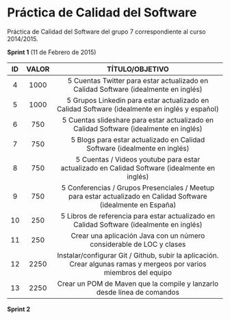 # Práctica de Calidad del Software

Práctica de Calidad del Software del grupo 7 correspondiente al curso 2014/2015.

<b>Sprint 1</b> (11 de Febrero de 2015)

| ID | VALOR |                                                   TÍTULO/OBJETIVO                                                   |
|:--:|:-----:|:-------------------------------------------------------------------------------------------------------------------:|
| 4  |  1000 |       5 Cuentas Twitter para estar actualizado en Calidad Software (idealmente en inglés)       |
|  5 |  1000 |            5 Grupos Linkedin para estar actualizado en Calidad Software (idealmente en inglés y español)            |
|  6 |  750  |                5 Cuentas slideshare para estar actualizado en Calidad Software (idealmente en inglés)               |
|  7 |  750  |                      5 Blogs para estar actualizado en Calidad Software (idealmente en inglés)                      |
|  8 |  750  |             5 Cuentas / Videos youtube para estar actualizado en Calidad Software (idealmente en inglés)            |
|  9 |  750  |   5 Conferencias / Grupos Presenciales / Meetup para estar actualizado en Calidad Software (idealmente en España)   |
| 10 |  250  |               5 Libros de referencia para estar actualizado en Calidad Software (idealmente en inglés)              |
| 11 |  250  |                         Crear una aplicación Java con un número considerable de LOC y clases                        |
| 12 |  2250 | Instalar/configurar Git / Github, subir la aplicación. Crear algunas ramas y mergeos por varios miembros del equipo |
| 13 |  2250 |                       Crear un POM de Maven que la compile y lanzarlo desde línea de comandos                       |

<b>Sprint 2</b>
